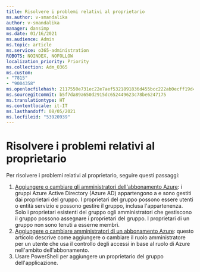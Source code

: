 ```yaml
---
title: Risolvere i problemi relativi al proprietario
ms.author: v-smandalika
author: v-smandalika
manager: dansimp
ms.date: 01/16/2021
ms.audience: Admin
ms.topic: article
ms.service: o365-administration
ROBOTS: NOINDEX, NOFOLLOW
localization_priority: Priority
ms.collection: Adm_O365
ms.custom:
- "7815"
- "9004358"
ms.openlocfilehash: 2117550e731ec22e7aef5321891836d455bcc222ab0ecff19d4ff12ab5bbfa7c
ms.sourcegitcommit: b5f7da89a650d2915dc652449623c78be6247175
ms.translationtype: HT
ms.contentlocale: it-IT
ms.lasthandoff: 08/05/2021
ms.locfileid: "53920939"
---
```

# <a name="troubleshoot-owner-issues"></a>Risolvere i problemi relativi al proprietario

Per risolvere i problemi relativi al proprietario, seguire questi passaggi:

1. [Aggiungere o cambiare gli amministratori dell'abbonamento Azure](https://docs.microsoft.com/azure/active-directory/fundamentals/active-directory-accessmanagement-managing-group-owners): i gruppi Azure Active Directory (Azure AD) appartengono a e sono gestiti dai proprietari del gruppo. I proprietari del gruppo possono essere utenti o entità servizio e possono gestire il gruppo, inclusa l'appartenenza. Solo i proprietari esistenti del gruppo ogli amministratori che gestiscono il gruppo possono assegnare i proprietari del gruppo. I proprietari di un gruppo non sono tenuti a esserne membri.
2. [Aggiungere o cambiare amministratori di un abbonamento Azure](https://docs.microsoft.com/azure/cost-management-billing/manage/add-change-subscription-administrator): questo articolo descrive come aggiungere o cambiare il ruolo amministratore per un utente che usa il controllo degli accessi in base al ruolo di Azure nell'ambito dell'abbonamento.
3. Usare PowerShell per aggiungere un proprietario del gruppo dell'applicazione.
